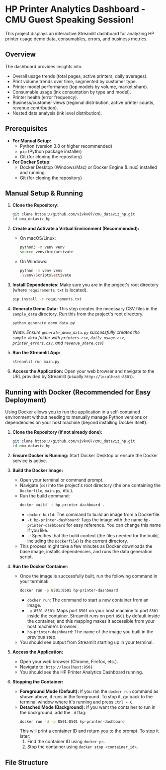 # HP Printer Analytics Dashboard - CMU Guest Speaking Session!

This project displays an interactive Streamlit dashboard for analyzing HP printer usage demo data, consumables, errors, and business metrics.

## Overview

The dashboard provides insights into:
* Overall usage trends (total pages, active printers, daily averages).
* Print volume trends over time, segmented by customer type.
* Printer model performance (top models by volume, market share).
* Consumable usage (ink consumption by type and model).
* Printer health (error frequency).
* Business/customer views (regional distribution, active printer counts, revenue contribution).
* Nested data analysis (ink level distribution).

## Prerequisites

* **For Manual Setup:**
    * Python (version 3.8 or higher recommended)
    * `pip` (Python package installer)
    * Git (for cloning the repository)
* **For Docker Setup:**
    * Docker Desktop (Windows/Mac) or Docker Engine (Linux) installed and running.
    * Git (for cloning the repository)

## Manual Setup & Running

1.  **Clone the Repository:**
    ```bash
    git clone https://github.com/vivkv07/cmu_dataviz_hp.git
    cd cmu_dataviz_hp
    ```

2.  **Create and Activate a Virtual Environment (Recommended):**
    * On macOS/Linux:
        ```bash
        python3 -m venv venv
        source venv/bin/activate
        ```
    * On Windows:
        ```bash
        python -m venv venv
        .\venv\Scripts\activate
        ```

3.  **Install Dependencies:**
    Make sure you are in the project's root directory (where `requirements.txt` is located).
    ```bash
    pip install -r requirements.txt
    ```

4.  **Generate Demo Data:**
    This step creates the necessary CSV files in the `sample_data` directory. Run this from the project's root directory.
    ```bash
    python generate_demo_data.py
    ```
    *(Note: Ensure `generate_demo_data.py` successfully creates the `sample_data` folder with `printers.csv`, `daily_usage.csv`, `printer_errors.csv`, and `revenue_share.csv`)*

5.  **Run the Streamlit App:**
    ```bash
    streamlit run main.py
    ```

6.  **Access the Application:**
    Open your web browser and navigate to the URL provided by Streamlit (usually `http://localhost:8501`).

## Running with Docker (Recommended for Easy Deployment)

Using Docker allows you to run the application in a self-contained environment without needing to manually manage Python versions or dependencies on your host machine (beyond installing Docker itself).

1.  **Clone the Repository (if not already done):**
    ```bash
    git clone https://github.com/vivkv07/cmu_dataviz_hp.git
    cd cmu_dataviz_hp
    ```

2.  **Ensure Docker is Running:** Start Docker Desktop or ensure the Docker service is active.

3.  **Build the Docker Image:**
    * Open your terminal or command prompt.
    * Navigate (`cd`) into the project's root directory (the one containing the `Dockerfile`, `main.py`, etc.).
    * Run the build command:
        ```bash
        docker build -t hp-printer-dashboard .
        ```
        * `docker build`: The command to build an image from a Dockerfile.
        * `-t hp-printer-dashboard`: Tags the image with the name `hp-printer-dashboard` for easy reference. You can change this name if you like.
        * `.`: Specifies that the build context (the files needed for the build, including the `Dockerfile`) is the current directory.
    * This process might take a few minutes as Docker downloads the base image, installs dependencies, and runs the data generation script.

4.  **Run the Docker Container:**
    * Once the image is successfully built, run the following command in your terminal:
        ```bash
        docker run -p 8501:8501 hp-printer-dashboard
        ```
        * `docker run`: The command to start a new container from an image.
        * `-p 8501:8501`: Maps port `8501` on your host machine to port `8501` inside the container. Streamlit runs on port `8501` by default inside the container, and this mapping makes it accessible from your host machine's browser.
        * `hp-printer-dashboard`: The name of the image you built in the previous step.
    * You should see output from Streamlit starting up in your terminal.

5.  **Access the Application:**
    * Open your web browser (Chrome, Firefox, etc.).
    * Navigate to: `http://localhost:8501`
    * You should see the HP Printer Analytics Dashboard running.

6.  **Stopping the Container:**
    * **Foreground Mode (Default):** If you ran the `docker run` command as shown above, it runs in the foreground. To stop it, go back to the terminal window where it's running and press `Ctrl + C`.
    * **Detached Mode (Background):** If you want the container to run in the background, add the `-d` flag:
        ```bash
        docker run -d -p 8501:8501 hp-printer-dashboard
        ```
        This will print a container ID and return you to the prompt. To stop it later:
        1.  Find the container ID using `docker ps`.
        2.  Stop the container using `docker stop <container_id>`.

## File Structure
